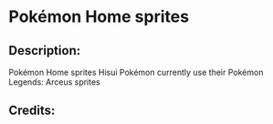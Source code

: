 # Pokémon Home sprites

## Description: 

Pokémon Home sprites
Hisui Pokémon currently use their Pokémon Legends: Arceus sprites

## Credits: 



